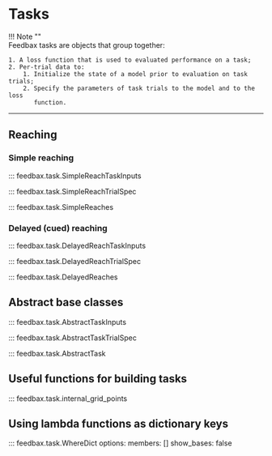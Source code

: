 # Tasks

!!! Note ""     
    Feedbax tasks are objects that group together:    
    
    1. A loss function that is used to evaluated performance on a task;
    2. Per-trial data to:
        1. Initialize the state of a model prior to evaluation on task trials;
        2. Specify the parameters of task trials to the model and to the loss 
           function.

---

## Reaching

### Simple reaching

::: feedbax.task.SimpleReachTaskInputs

::: feedbax.task.SimpleReachTrialSpec

::: feedbax.task.SimpleReaches

### Delayed (cued) reaching

::: feedbax.task.DelayedReachTaskInputs

::: feedbax.task.DelayedReachTrialSpec

::: feedbax.task.DelayedReaches

## Abstract base classes

::: feedbax.task.AbstractTaskInputs

::: feedbax.task.AbstractTaskTrialSpec

::: feedbax.task.AbstractTask

## Useful functions for building tasks

::: feedbax.task.internal_grid_points

## Using lambda functions as dictionary keys 

::: feedbax.task.WhereDict
    options:
        members: []
        show_bases: false